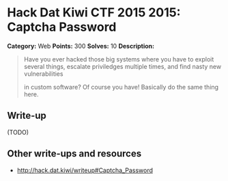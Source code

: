 # Hack Dat Kiwi CTF 2015 2015: Captcha Password

**Category:** Web
**Points:** 300
**Solves:** 10
**Description:**

> Have you ever hacked those big systems where you have to exploit several things, escalate priviledges multiple times, and find nasty new vulnerabilities
> 
> in custom software? Of course you have! Basically do the same thing here.


## Write-up

(TODO)

## Other write-ups and resources

* <http://hack.dat.kiwi/writeup#Captcha_Password>
